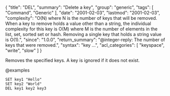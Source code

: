 {
  "title": "DEL",
  "summary": "Delete a key",
  "group": "generic",
  "tags": [
    "Command",
    "Generic"
  ],
  "date": "2001-02-03",
  "lastmod": "2001-02-03",
  "complexity": "O(N) where N is the number of keys that will be removed. When a key to remove holds a value other than a string, the individual complexity for this key is O(M) where M is the number of elements in the list, set, sorted set or hash. Removing a single key that holds a string value is O(1).",
  "since": "1.0.0",
  "return_summary": "@integer-reply: The number of keys that were removed.",
  "syntax": "key ...",
  "acl_categories": [
    "keyspace",
    "write",
    "slow"
  ]
}

Removes the specified keys.
A key is ignored if it does not exist.

@examples

```cli
SET key1 "Hello"
SET key2 "World"
DEL key1 key2 key3
```

